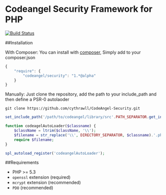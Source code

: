 Codeangel Security Framework for PHP
====================================

[![Build Status](https://travis-ci.org/cythrawll/CodeAngel-Security.png?branch=master)](https://travis-ci.org/cythrawll/CodeAngel-Security)

##Installation

With Composer:
You can install with [composer](http://getcomposer.org/), Simply add to your composer.json
```javascript
{
    "require": {
        "codeangel/security": "1.*@alpha"
    }
}       
```

Manually:
Just clone the repository, add the path to your include_path and then define a PSR-0 autolaoder
```
git clone https://github.com/cythrawll/CodeAngel-Security.git
```

```php
set_include_path('/path/to/codeangel/library/src'.PATH_SEPARATOR.get_include_path());

function codeagelAutoLoader($classname) {
    $className = ltrim($className, '\\');
    $filename = str_replace('\\', DIRECTORY_SEPARATOR, $classname).'.php';
    require $filename;
}

spl_autoload_register('codeangelAutoLoader');
```

##Requirements

* PHP >= 5.3
* `openssl` extension (required)
* `mcrypt` extension (recommended)
* `PDO` (recommended)

